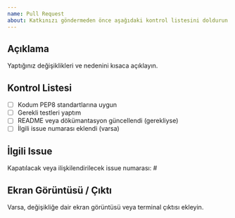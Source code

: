 ```yaml
---
name: Pull Request
about: Katkınızı göndermeden önce aşağıdaki kontrol listesini doldurun.
---
```


## Açıklama
Yaptığınız değişiklikleri ve nedenini kısaca açıklayın.

## Kontrol Listesi
- [ ] Kodum PEP8 standartlarına uygun
- [ ] Gerekli testleri yaptım
- [ ] README veya dökümantasyon güncellendi (gerekliyse)
- [ ] İlgili issue numarası eklendi (varsa)

## İlgili Issue
Kapatılacak veya ilişkilendirilecek issue numarası: #

## Ekran Görüntüsü / Çıktı
Varsa, değişikliğe dair ekran görüntüsü veya terminal çıktısı ekleyin. 